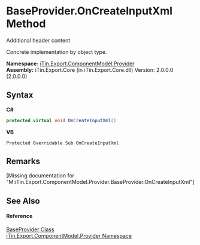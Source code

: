 # BaseProvider.OnCreateInputXml Method 
Additional header content 

Concrete implementation by object type.

**Namespace:**&nbsp;<a href="N_iTin_Export_ComponentModel_Provider">iTin.Export.ComponentModel.Provider</a><br />**Assembly:**&nbsp;iTin.Export.Core (in iTin.Export.Core.dll) Version: 2.0.0.0 (2.0.0.0)

## Syntax

**C#**<br />
``` C#
protected virtual void OnCreateInputXml()
```

**VB**<br />
``` VB
Protected Overridable Sub OnCreateInputXml
```


## Remarks
\[Missing <remarks> documentation for "M:iTin.Export.ComponentModel.Provider.BaseProvider.OnCreateInputXml"\]

## See Also


#### Reference
<a href="T_iTin_Export_ComponentModel_Provider_BaseProvider">BaseProvider Class</a><br /><a href="N_iTin_Export_ComponentModel_Provider">iTin.Export.ComponentModel.Provider Namespace</a><br />